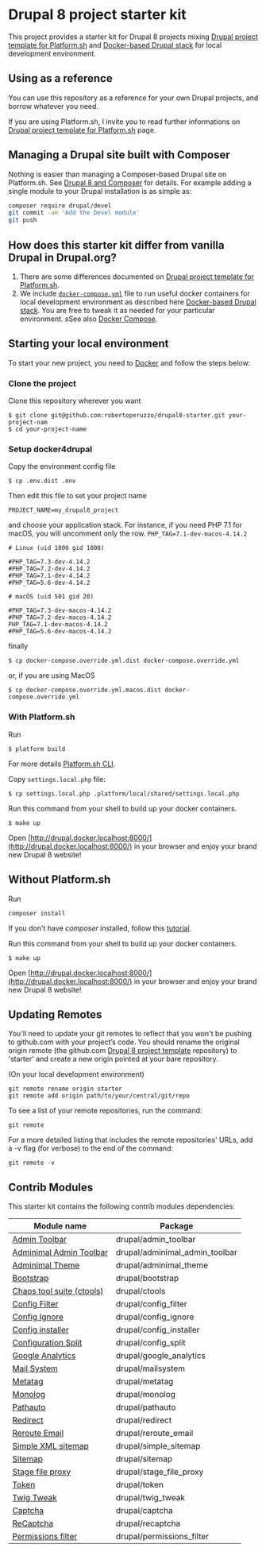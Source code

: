 # Drupal 8 project starter kit

This project provides a starter kit for Drupal 8 projects mixing [Drupal project template for Platform.sh](https://github.com/platformsh/platformsh-example-drupal8) and
 [Docker-based Drupal stack](https://github.com/wodby/docker4drupal) for local development environment. 

## Using as a reference

You can use this repository as a reference for your own Drupal projects, and borrow whatever you need. 

If you are using Platform.sh, I invite you to read further informations on [Drupal project template for Platform.sh](https://github.com/platformsh/platformsh-example-drupal8) page. 

## Managing a Drupal site built with Composer

Nothing is easier than managing a Composer-based Drupal site on Platform.sh. 
See [Drupal 8 and Composer](https://docs.platform.sh/frameworks/drupal8.html) for details. 
For example adding a single module to your Drupal installation is as simple as:

```sh
composer require drupal/devel
git commit -am 'Add the Devel module'
git push
```

## How does this starter kit differ from vanilla Drupal in Drupal.org?

1. There are some differences documented on [Drupal project template for Platform.sh](https://github.com/platformsh/platformsh-example-drupal8#how-does-this-starter-kit-differ-from-vanilla-drupal-from-drupalorg).
2. We include [`docker-compose.yml`](https://github.com/robertoperuzzo/drupal8-starter/blob/master/docker-compose.yml) file
to run useful docker containers for local development environment as described here [Docker-based Drupal stack](https://github.com/wodby/docker4drupal).
You are free to tweak it as needed for your particular environment.
sSee also [Docker Compose](https://docs.docker.com/compose/).

## Starting your local environment

To start your new project, you need to [Docker](https://www.docker.com/get-started) and follow the steps below:

### Clone the project
Clone this repository wherever you want
```
$ git clone git@github.com:robertoperuzzo/drupal8-starter.git your-project-nam
$ cd your-project-name
```
                                                               
### Setup docker4drupal
Copy the environment config file
```
$ cp .env.dist .env
```
Then edit this file to set your project name 
```
PROJECT_NAME=my_drupal8_project
```
and choose your application stack. For instance, if you need PHP 7.1 for macOS, you will uncomment only the row.
`PHP_TAG=7.1-dev-macos-4.14.2`
 
```
# Linux (uid 1000 gid 1000)

#PHP_TAG=7.3-dev-4.14.2
#PHP_TAG=7.2-dev-4.14.2
#PHP_TAG=7.1-dev-4.14.2
#PHP_TAG=5.6-dev-4.14.2

# macOS (uid 501 gid 20)

#PHP_TAG=7.3-dev-macos-4.14.2
#PHP_TAG=7.2-dev-macos-4.14.2
PHP_TAG=7.1-dev-macos-4.14.2
#PHP_TAG=5.6-dev-macos-4.14.2
```

finally
```
$ cp docker-compose.override.yml.dist docker-compose.override.yml
```

or, if you are using MacOS
```
$ cp docker-compose.override.yml.macos.dist docker-compose.override.yml
```

### With Platform.sh
Run 
```
$ platform build
```
For more details [Platform.sh CLI](https://docs.platform.sh/gettingstarted/cli.html).  

Copy `settings.local.php` file:
```
$ cp settings.local.php .platform/local/shared/settings.local.php
```

Run this command from your shell to build up your docker containers. 
```
$ make up
```

Open [http://drupal.docker.localhost:8000/](http://drupal.docker.localhost:8000/) in your browser and enjoy 
your brand new Drupal 8 website!

## Without Platform.sh
Run 
```
composer install
```
If you don't have *composer* installed, follow this [tutorial](https://getcomposer.org/doc/00-intro.md#installation-linux-unix-osx).

Run this command from your shell to build up your docker containers. 
```
$ make up
```

Open [http://drupal.docker.localhost:8000/](http://drupal.docker.localhost:8000/) in your browser and enjoy 
your brand new Drupal 8 website!

## Updating Remotes
You'll need to update your git remotes to reflect that you won't be pushing to github.com with your project’s code. 
You should rename the original origin remote (the github.com [Drupal 8 project template](https://github.com/robertoperuzzo/drupal8-starter) repository) 
to 'starter' and create a new origin pointed at your bare repository.

(On your local development environment)

```
git remote rename origin starter
git remote add origin path/to/your/central/git/repo
```

To see a list of your remote repositories, run the command:

```
git remote
```

For a more detailed listing that includes the remote repositories' URLs, add a -v flag (for verbose) to the end of the command:

```
git remote -v
```

## Contrib Modules

This starter kit contains the following contrib modules dependencies:

| Module name                                                                       | Package                        | 
| --------------------------------------------------------------------------------- | ------------------------------ | 
| [Admin Toolbar](https://www.drupal.org/project/admin_toolbar)                     | drupal/admin_toolbar           |
| [Adminimal Admin Toolbar](https://www.drupal.org/project/adminimal_admin_toolbar) | drupal/adminimal_admin_toolbar |
| [Adminimal Theme](https://www.drupal.org/project/adminimal_theme)                 | drupal/adminimal_theme         |
| [Bootstrap](https://www.drupal.org/project/bootstrap)                             | drupal/bootstrap               | 
| [Chaos tool suite (ctools)](https://www.drupal.org/project/ctools)                | drupal/ctools                  |
| [Config Filter](https://www.drupal.org/project/config_filter)                     | drupal/config_filter           |
| [Config Ignore](https://www.drupal.org/project/config_ignore)                     | drupal/config_ignore           |
| [Config installer](https://www.drupal.org/project/config_installer)               | drupal/config_installer        |
| [Configuration Split](https://www.drupal.org/project/config_split)                | drupal/config_split            |
| [Google Analytics](https://www.drupal.org/project/google_analytics)               | drupal/google_analytics        |
| [Mail System](https://www.drupal.org/project/mailsystem)                          | drupal/mailsystem              |
| [Metatag](https://www.drupal.org/project/metatag)                                 | drupal/metatag                 |
| [Monolog](https://www.drupal.org/project/monolog)                                 | drupal/monolog                 |
| [Pathauto](https://www.drupal.org/project/pathauto)                               | drupal/pathauto                |
| [Redirect](https://www.drupal.org/project/redirect)                               | drupal/redirect                |
| [Reroute Email](https://www.drupal.org/project/reroute_email)                     | drupal/reroute_email           |
| [Simple XML sitemap](https://www.drupal.org/project/simple_sitemap)               | drupal/simple_sitemap          |
| [Sitemap](https://www.drupal.org/project/sitemap)                                 | drupal/sitemap                 |
| [Stage file proxy](https://www.drupal.org/project/stage_file_proxy)               | drupal/stage_file_proxy        |
| [Token](https://www.drupal.org/project/token)                                     | drupal/token                   |
| [Twig Tweak](https://www.drupal.org/project/twig_tweak)                           | drupal/twig_tweak              |
| [Captcha](https://www.drupal.org/project/captcha)                                 | drupal/captcha                 |
| [ReCaptcha](https://www.drupal.org/project/recaptcha)                             | drupal/recaptcha               |
| [Permissions filter](https://www.drupal.org/project/permissions_filter)           | drupal/permissions_filter      |
